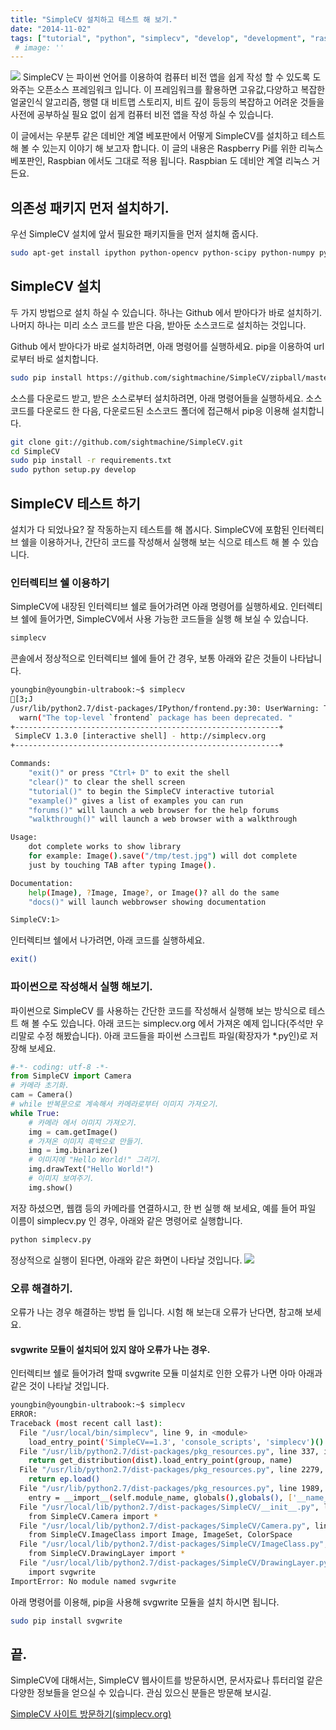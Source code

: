 ```yaml
---
title: "SimpleCV 설치하고 테스트 해 보기."
date: "2014-11-02"
tags: ["tutorial", "python", "simplecv", "develop", "development", "raspberry-pi", "linux", "computer-vision"]
 # image: ''
---
```

<img class="image-wrapper" src="https://sukso96100.github.io/blogimgs/SM_logo_color.png">
SimpleCV 는 파이썬 언어를 이용하여 컴퓨터 비전 앱을 쉽게 작성 할 수 있도록 도와주는 오픈소스 프레임워크 입니다.
이 프레임워크를 활용하면 고유값,다양하고 복잡한 얼굴인식 알고리즘, 행렬 대 비트맵 스토리지, 비트 깊이 등등의
복잡하고 어려운 것들을 사전에 공부하실 필요 없이 쉽게 컴퓨터 비전 앱을 작성 하실 수 있습니다.

이 글에서는 우분투 같은 데비안 계열 베포판에서 어떻게 SimpleCV를 설치하고 테스트 해 볼 수 있는지 이야기 해 보고자 합니다.
이 글의 내용은 Raspberry Pi를 위한 리눅스 베포판인, Raspbian 에서도 그대로 적용 됩니다. Raspbian 도 데비안 계열 리눅스 거든요.

## 의존성 패키지 먼저 설치하기.

우선 SimpleCV 설치에 앞서 필요한 패키지들을 먼저 설치해 줍시다.
```bash
sudo apt-get install ipython python-opencv python-scipy python-numpy python-setuptools python-pip
```

## SimpleCV 설치

두 가지 방법으로 설치 하실 수 있습니다. 하나는 Github 에서 받아다가 바로 설치하기.
나머지 하나는 미리 소스 코드를 받은 다음, 받아둔 소스코드로 설치하는 것입니다.

Github 에서 받아다가 바로 설치하려면, 아래 명령어를 실행하세요. pip을 이용하여 url로부터 바로 설치합니다.
```bash
sudo pip install https://github.com/sightmachine/SimpleCV/zipball/master
```

소스를 다운로드 받고, 받은 소스로부터 설치하려면, 아래 명령어들을 실행하세요.
소스코드를 다운로드 한 다음, 다운로드된 소스코드 폴더에 접근해서 pip응 이용해 설치합니다.
```bash
git clone git://github.com/sightmachine/SimpleCV.git
cd SimpleCV
sudo pip install -r requirements.txt
sudo python setup.py develop
```

## SimpleCV 테스트 하기

설치가 다 되었나요? 잘 작동하는지 테스트를 해 봅시다. SimpleCV에 포함된 인터렉티브 쉘을 이용하거나,
간단히 코드를 작성해서 실행해 보는 식으로 테스트 해 볼 수 있습니다.

### 인터렉티브 쉘 이용하기

SimpleCV에 내장된 인터렉티브 쉘로 들어가려면 아래 명령어를 실행하세요. 인터렉티브 쉘에 들어가면,
SimpleCV에서 사용 가능한 코드들을 실행 해 보실 수 있습니다.
```bash
simplecv
```

콘솔에서 정상적으로 인터렉티브 쉘에 들어 간 경우, 보통 아래와 같은 것들이 나타납니다.
```bash
youngbin@youngbin-ultrabook:~$ simplecv
[3;J
/usr/lib/python2.7/dist-packages/IPython/frontend.py:30: UserWarning: The top-level `frontend` package has been deprecated. All its subpackages have been moved to the top `IPython` level.
  warn("The top-level `frontend` package has been deprecated. "
+-----------------------------------------------------------+
 SimpleCV 1.3.0 [interactive shell] - http://simplecv.org
+-----------------------------------------------------------+

Commands:
	"exit()" or press "Ctrl+ D" to exit the shell
	"clear()" to clear the shell screen
	"tutorial()" to begin the SimpleCV interactive tutorial
	"example()" gives a list of examples you can run
	"forums()" will launch a web browser for the help forums
	"walkthrough()" will launch a web browser with a walkthrough

Usage:
	dot complete works to show library
	for example: Image().save("/tmp/test.jpg") will dot complete
	just by touching TAB after typing Image().

Documentation:
	help(Image), ?Image, Image?, or Image()? all do the same
	"docs()" will launch webbrowser showing documentation

SimpleCV:1>
```

인터렉티브 쉘에서 나가려면, 아래 코드를 실행하세요.
```bash
exit()
```

### 파이썬으로 작성해서 실행 해보기.
파이썬으로 SimpleCV 를 사용하는 간단한 코드를 작성해서 실행해 보는 방식으로 테스트 해 볼 수도 있습니다.
아래 코드는 simplecv.org 에서 가져온 예제 입니다(주석만 우리말로 수정 해봤습니다).
아래 코드들을 파이썬 스크립트 파일(확장자가 *.py인)로 저장해 보세요.
```python
#-*- coding: utf-8 -*-
from SimpleCV import Camera
# 카메라 초기화.
cam = Camera()
# while 반복문으로 계속해서 카메라로부터 이미지 가져오기.
while True:
    # 카메라 에서 이미지 가져오기.
    img = cam.getImage()
    # 가져온 이미지 흑백으로 만들기.
    img = img.binarize()
    # 이미지에 "Hello World!" 그리기.
    img.drawText("Hello World!")
    # 이미지 보여주기.
    img.show()
```

저장 하셨으면, 웹캠 등의 카메라를 연결하시고,
한 번 실행 해 보세요, 예를 들어 파일 이름이 simplecv.py 인 경우, 아래와 같은 명령어로 실행합니다.
```bash
python simplecv.py
```

정상적으로 실행이 된다면, 아래와 같은 화면이 나타날 것입니다.
<img class="image-wrapper" src="https://sukso96100.github.io/blogimgs/simplecv_example.png">

### 오류 해결하기.
오류가 나는 경우 해결하는 방법 들 입니다. 시험 해 보는대 오류가 난다면, 참고해 보세요.

#### svgwrite 모듈이 설치되어 있지 않아 오류가 나는 경우.

인터렉티브 쉘로 들어가려 할때 svgwrite 모듈 미설치로 인한 오류가 나면 아마 아래과 같은 것이 나타날 것입니다.
```bash
youngbin@youngbin-ultrabook:~$ simplecv
ERROR:
Traceback (most recent call last):
  File "/usr/local/bin/simplecv", line 9, in <module>
    load_entry_point('SimpleCV==1.3', 'console_scripts', 'simplecv')()
  File "/usr/lib/python2.7/dist-packages/pkg_resources.py", line 337, in load_entry_point
    return get_distribution(dist).load_entry_point(group, name)
  File "/usr/lib/python2.7/dist-packages/pkg_resources.py", line 2279, in load_entry_point
    return ep.load()
  File "/usr/lib/python2.7/dist-packages/pkg_resources.py", line 1989, in load
    entry = __import__(self.module_name, globals(),globals(), ['__name__'])
  File "/usr/local/lib/python2.7/dist-packages/SimpleCV/__init__.py", line 4, in <module>
    from SimpleCV.Camera import *
  File "/usr/local/lib/python2.7/dist-packages/SimpleCV/Camera.py", line 5, in <module>
    from SimpleCV.ImageClass import Image, ImageSet, ColorSpace
  File "/usr/local/lib/python2.7/dist-packages/SimpleCV/ImageClass.py", line 14768, in <module>
    from SimpleCV.DrawingLayer import *
  File "/usr/local/lib/python2.7/dist-packages/SimpleCV/DrawingLayer.py", line 5, in <module>
    import svgwrite
ImportError: No module named svgwrite
```

아래 명령어를 이용해, pip을 사용해 svgwrite 모듈을 설치 하시면 됩니다.
```bash
sudo pip install svgwrite
```

## 끝.
SimpleCV에 대해서는, SimpleCV 웹사이트를 방문하시면, 문서자료나 튜터리얼 같은 다양한 정보들을 얻으실 수 있습니다.
관심 있으신 분들은 방문해 보시길.

<a href="http://simplecv.org">SimpleCV 사이트 방문하기(simplecv.org)</a>
